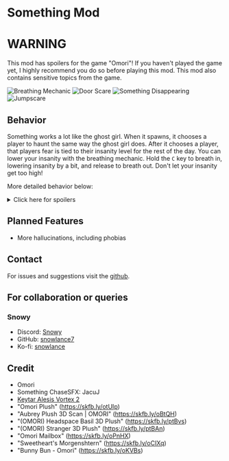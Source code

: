 # Something Mod

# WARNING

This mod has spoilers for the game "Omori"! If you haven't played the game yet, I highly recommend you do so before playing this mod. This mod also contains sensitive topics from the game.

![Breathing Mechanic](https://imgur.com/X4QKyro.gif)
![Door Scare](https://imgur.com/phG5vD3.gif)
![Something Disappearing](https://imgur.com/4hhJoZX.gif)
![Jumpscare](https://imgur.com/Uo6eD2M.gif)

## Behavior

Something works a lot like the ghost girl. When it spawns, it chooses a player to haunt the same way the ghost girl does. After it chooses a player, that players fear is tied to their insanity level for the rest of the day. You can lower your insanity with the breathing mechanic. Hold the `C` key to breath in, lowering insanity by a bit, and release to breath out. Don't let your insanity get too high!

More detailed behavior below:

<details>

<summary>Click here for spoilers</summary>

- Hallucinations happen more often the higher the insanity.
- Something will spawn `lesser_something`s and `little one`s.
- If you step on a `little one`, you will kill it and gain `1` insanity
- Walking into a `lesser_something` will play a loud sound, do some damage to the player and increase insanity by 5.
- Something will spawn and stare at the player randomly. If the player looks at Something, their insanity will increase by 10.
- If insanity reaches max insanity (50) Something will spawn and chase the player until they are around other players or leave the facility.
- If Something collides with the player during the chase, it will show a jumpscare and kill the player.

</details>

## Planned Features
- More hallucinations, including phobias

## Contact

For issues and suggestions visit the [github](https://github.com/snowlance7/Something).

## For collaboration or queries

### Snowy
- Discord: [Snowy](https://discord.com/users/327989194087727107)
- GitHub: [snowlance7](https://github.com/snowlance7)
- Ko-fi: [snowlance](https://ko-fi.com/snowlance)

## Credit

- Omori
- Something ChaseSFX: JacuJ
- [Keytar Alesis Vortex 2](https://skfb.ly/6UuwH)
- "Omori Plush" (https://skfb.ly/otUIp)
- "Aubrey Plush 3D Scan | OMORI" (https://skfb.ly/oBtQH)
- "(OMORI) Headspace Basil 3D Plush" (https://skfb.ly/ptBvs)
- "(OMORI) Stranger 3D Plush" (https://skfb.ly/ptBAn)
- "Omori Mailbox" (https://skfb.ly/oPnHX)
- "Sweetheart's Morgenshtern" (https://skfb.ly/oCIXq)
- "Bunny Bun - Omori" (https://skfb.ly/oKVBs)